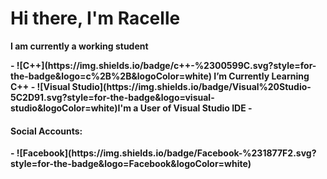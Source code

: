 <h1>Hi there, <b>I'm Racelle<b></h1>
  <p>I am currently a working student</p>
- ![C++](https://img.shields.io/badge/c++-%2300599C.svg?style=for-the-badge&logo=c%2B%2B&logoColor=white) I’m Currently Learning C++
- ![Visual Studio](https://img.shields.io/badge/Visual%20Studio-5C2D91.svg?style=for-the-badge&logo=visual-studio&logoColor=white)I'm a User of Visual Studio IDE
- <h4>Social Accounts:</h4>
- ![Facebook](https://img.shields.io/badge/Facebook-%231877F2.svg?style=for-the-badge&logo=Facebook&logoColor=white) 
